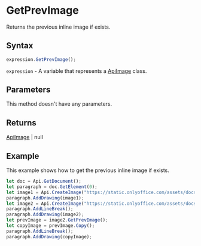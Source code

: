 # GetPrevImage

Returns the previous inline image if exists.

## Syntax

```javascript
expression.GetPrevImage();
```

`expression` - A variable that represents a [ApiImage](../ApiImage.md) class.

## Parameters

This method doesn't have any parameters.

## Returns

[ApiImage](../../ApiImage/ApiImage.md) | null

## Example

This example shows how to get the previous inline image if exists.

```javascript
let doc = Api.GetDocument();
let paragraph = doc.GetElement(0);
let image1 = Api.CreateImage("https://static.onlyoffice.com/assets/docs/samples/img/onlyoffice_logo.png", 60 * 36000, 35 * 36000);
paragraph.AddDrawing(image1);
let image2 = Api.CreateImage("https://static.onlyoffice.com/assets/docs/samples/img/presentation_sky.png", 60 * 36000, 35 * 36000);
paragraph.AddLineBreak();
paragraph.AddDrawing(image2);
let prevImage = image2.GetPrevImage();
let copyImage = prevImage.Copy();
paragraph.AddLineBreak();
paragraph.AddDrawing(copyImage);
```
